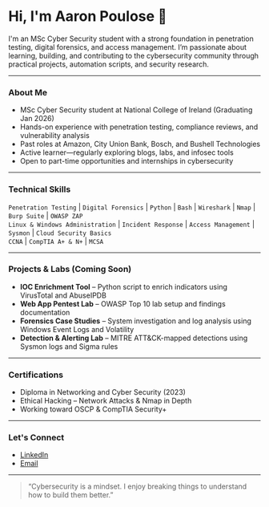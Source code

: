 # Hi, I'm Aaron Poulose 👋

I'm an MSc Cyber Security student with a strong foundation in penetration testing, digital forensics, and access management. I’m passionate about learning, building, and contributing to the cybersecurity community through practical projects, automation scripts, and security research.

---

### About Me
- MSc Cyber Security student at National College of Ireland (Graduating Jan 2026)
- Hands-on experience with penetration testing, compliance reviews, and vulnerability analysis
- Past roles at Amazon, City Union Bank, Bosch, and Bushell Technologies
- Active learner—regularly exploring blogs, labs, and infosec tools
- Open to part-time opportunities and internships in cybersecurity

---

### Technical Skills
`Penetration Testing` | `Digital Forensics` | `Python` | `Bash` | `Wireshark` | `Nmap` | `Burp Suite` | `OWASP ZAP`  
`Linux & Windows Administration` | `Incident Response` | `Access Management` | `Sysmon` | `Cloud Security Basics`  
`CCNA` | `CompTIA A+ & N+` | `MCSA`

---

### Projects & Labs (Coming Soon)
- **IOC Enrichment Tool** – Python script to enrich indicators using VirusTotal and AbuseIPDB
- **Web App Pentest Lab** – OWASP Top 10 lab setup and findings documentation
- **Forensics Case Studies** – System investigation and log analysis using Windows Event Logs and Volatility
- **Detection & Alerting Lab** – MITRE ATT&CK-mapped detections using Sysmon logs and Sigma rules

---

### Certifications
- Diploma in Networking and Cyber Security (2023)
- Ethical Hacking – Network Attacks & Nmap in Depth
- Working toward OSCP & CompTIA Security+

---

### Let's Connect
- [LinkedIn](https://www.linkedin.com/in/aaron-poulose/)
- [Email](mailto:aaronpaulose.n@gmail.com)

---

> “Cybersecurity is a mindset. I enjoy breaking things to understand how to build them better.”

